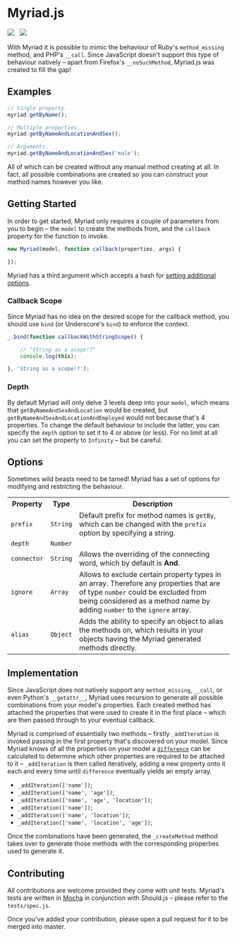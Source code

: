 Myriad.js
======

<img src="https://travis-ci.org/Wildhoney/Myriad.js.png?branch=master" />
&nbsp;
<img src="https://badge.fury.io/js/myriad.js.png" />

With Myriad it is possible to mimic the behaviour of Ruby's `method_missing` method, and PHP's `__call`. Since JavaScript doesn't support this type of behaviour natively &ndash; apart from Firefox's `__noSuchMethod`, Myriad.js was created to fill the gap!

Examples
------

```javascript
// Single property.
myriad.getByName();

// Multiple properties.
myriad.getByNameAndLocationAndSex();

// Arguments.
myriad.getByNameAndLocationAndSex('male');
```

All of which can be created without any manual method creating at all. In fact, all possible combinations are created so you can construct your method names however you like.

Getting Started
------

In order to get started, Myriad only requires a couple of parameters from you to begin &ndash; the `model` to create the methods from, and the `callback` property for the function to invoke.

```javascript
new Myriad(model, function callback(properties, args) {

});
```

Myriad has a third argument which accepts a hash for <a href="#options">setting additional options</a>.

<h3>Callback Scope</h3>

Since Myriad has no idea on the desired scope for the callback method, you should use `bind` (or Underscore's `bind`) to enforce the context.

```javascript
_.bind(function callbackWithStringScope() {

    // "String as a scope!?"
    console.log(this);

}, 'String as a scope!?');
```

<h3>Depth</h3>

By default Myriad will only delve 3 levels deep into your `model`, which means that `getByNameAndSexAndLocation` would be created, but `getByNameAndSexAndLocationAndEmployed` would not because that's 4 properties. To change the default behaviour to include the latter, you can specify the `depth` option to set it to 4 or above (or less). For no limit at all you can set the property to `Infinity` &ndash; but be careful.

Options
------

Sometimes wild beasts need to be tamed! Myriad has a set of options for modifying and restricting the behaviour.

<table>
    <tr>
        <th>Property</th>
        <th>Type</th>
        <th>Description</th>
    </tr>
    <tr>
        <td><code>prefix</code></td>
        <td><code>String</code></td>
        <td>Default prefix for method names is <code>getBy</code>, which can be changed with the <code>prefix</code> option by specifying a string.</td>
    </tr>
    <tr>
        <td><code>depth</code></td>
        <td><code>Number</code></td>
        <td></td>
    </tr>
    <tr>
        <td><code>connector</code></td>
        <td><code>String</code></td>
        <td>Allows the overriding of the connecting word, which by default is <strong>And</strong>.</td>
    </tr>
    <tr>
        <td><code>ignore</code></td>
        <td><code>Array</code></td>
        <td>Allows to exclude certain property types in an array. Therefore any properties that are of type <code>number</code> could be excluded from being considered as a method name by adding <code>number</code> to the <code>ignore</code> array.</td>
    </tr>
    <tr>
        <td><code>alias</code></td>
        <td><code>Object</code></td>
        <td>Adds the ability to specify an object to alias the methods on, which results in your objects having the Myriad generated methods directly.</td>
    </tr>
</table>

Implementation
------

Since JavaScript does not natively support any `method_missing`, `__call`, or even Python's `__getattr__`, Myriad uses recursion to generate all possible combinations from your model's properties. Each created method has attached the properties that were used to create it in the first place &ndash; which are then passed through to your eventual callback.

Myriad is comprised of essentially two methods &ndash; firstly `_addIteration` is invoked passing in the first property that's discovered on your model. Since Myriad knows of all the properties on your model a <code><a href="http://underscorejs.org/#difference">difference</a></code> can be calculated to determine which other properties are required to be attached to it &ndash; `_addIteration` is then called iteratively, adding a new property onto it each and every time until `difference` eventually yields an empty array.

 * `_addIteration(['name'])`;
 * `_addIteration(['name', 'age'])`;
 * `_addIteration(['name', 'age', 'location'])`;
 * `_addIteration(['name'])`;
 * `_addIteration(['name', 'location'])`;
 * `_addIteration(['name', 'location', 'age'])`;

Once the combinations have been generated, the `_createMethod` method takes over to generate those methods with the corresponding properties used to generate it.


Contributing
------

All contributions are welcome provided they come with unit tests. Myriad's tests are written in <a href="http://visionmedia.github.io/mocha/">Mocha</a> in conjunction with Should.js &ndash; please refer to the `tests/spec.js`.

Once you've added your contribution, please open a pull request for it to be merged into master.